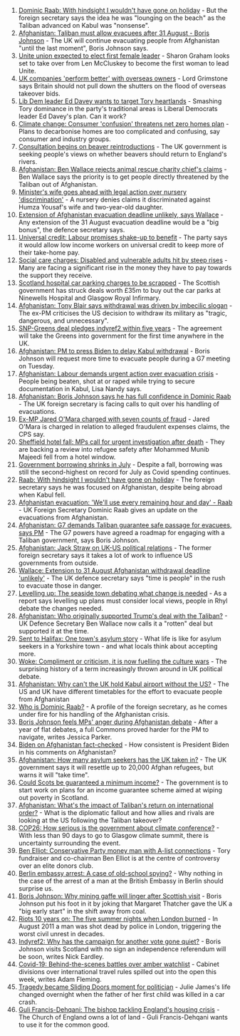1. [Dominic Raab: With hindsight I wouldn't have gone on holiday](https://www.bbc.co.uk/news/uk-58327088?at_medium=RSS&at_campaign=KARANGA) - But the foreign secretary says the idea he was "lounging on the beach" as the Taliban advanced on Kabul was "nonsense".
2. [Afghanistan: Taliban must allow evacuees after 31 August - Boris Johnson](https://www.bbc.co.uk/news/uk-58321281?at_medium=RSS&at_campaign=KARANGA) - The UK will continue evacuating people from Afghanistan "until the last moment", Boris Johnson says.
3. [Unite union expected to elect first female leader](https://www.bbc.co.uk/news/uk-politics-58320321?at_medium=RSS&at_campaign=KARANGA) - Sharon Graham looks set to take over from Len McCluskey to become the first woman to lead Unite.
4. [UK companies 'perform better' with overseas owners](https://www.bbc.co.uk/news/business-58321735?at_medium=RSS&at_campaign=KARANGA) - Lord Grimstone says Britain should not pull down the shutters on the flood of overseas takeover bids.
5. [Lib Dem leader Ed Davey wants to target Tory heartlands](https://www.bbc.co.uk/news/uk-politics-58306872?at_medium=RSS&at_campaign=KARANGA) - Smashing Tory dominance in the party's traditional areas is Liberal Democrats leader Ed Davey's plan. Can it work?
6. [Climate change: Consumer 'confusion' threatens net zero homes plan](https://www.bbc.co.uk/news/science-environment-58320578?at_medium=RSS&at_campaign=KARANGA) - Plans to decarbonise homes are too complicated and confusing, say consumer and industry groups.
7. [Consultation begins on beaver reintroductions](https://www.bbc.co.uk/news/science-environment-58322561?at_medium=RSS&at_campaign=KARANGA) - The UK government is seeking people's views on whether beavers should return to England's rivers.
8. [Afghanistan: Ben Wallace rejects animal rescue charity chief's claims](https://www.bbc.co.uk/news/uk-politics-58318898?at_medium=RSS&at_campaign=KARANGA) - Ben Wallace says the priority is to get people directly threatened by the Taliban out of Afghanistan.
9. [Minister's wife goes ahead with legal action over nursery 'discrimination'](https://www.bbc.co.uk/news/uk-scotland-tayside-central-58322040?at_medium=RSS&at_campaign=KARANGA) - A nursery denies claims it discriminated against Humza Yousaf's wife and two-year-old daughter.
10. [Extension of Afghanistan evacuation deadline unlikely, says Wallace](https://www.bbc.co.uk/news/uk-58312134?at_medium=RSS&at_campaign=KARANGA) - Any extension of the 31 August evacuation deadline would be a "big bonus", the defence secretary says.
11. [Universal credit: Labour promises shake-up to benefit](https://www.bbc.co.uk/news/uk-politics-58304242?at_medium=RSS&at_campaign=KARANGA) - The party says it would allow low income workers on universal credit to keep more of their take-home pay.
12. [Social care charges: Disabled and vulnerable adults hit by steep rises](https://www.bbc.co.uk/news/uk-58259678?at_medium=RSS&at_campaign=KARANGA) - Many are facing a significant rise in the money they have to pay towards the support they receive.
13. [Scotland hospital car parking charges to be scrapped](https://www.bbc.co.uk/news/uk-scotland-58306354?at_medium=RSS&at_campaign=KARANGA) - The Scottish government has struck deals worth £35m to buy out the car parks at Ninewells Hospital and Glasgow Royal Infirmary.
14. [Afghanistan: Tony Blair says withdrawal was driven by imbecilic slogan](https://www.bbc.co.uk/news/uk-58295384?at_medium=RSS&at_campaign=KARANGA) - The ex-PM criticises the US decision to withdraw its military as "tragic, dangerous, and unnecessary".
15. [SNP-Greens deal pledges indyref2 within five years](https://www.bbc.co.uk/news/uk-scotland-scotland-politics-58272209?at_medium=RSS&at_campaign=KARANGA) - The agreement will take the Greens into government for the first time anywhere in the UK.
16. [Afghanistan: PM to press Biden to delay Kabul withdrawal](https://www.bbc.co.uk/news/uk-58301269?at_medium=RSS&at_campaign=KARANGA) - Boris Johnson will request more time to evacuate people during a G7 meeting on Tuesday.
17. [Afghanistan: Labour demands urgent action over evacuation crisis](https://www.bbc.co.uk/news/uk-58290593?at_medium=RSS&at_campaign=KARANGA) - People being beaten, shot at or raped while trying to secure documentation in Kabul, Lisa Nandy says.
18. [Afghanistan: Boris Johnson says he has full confidence in Dominic Raab](https://www.bbc.co.uk/news/uk-politics-58283588?at_medium=RSS&at_campaign=KARANGA) - The UK foreign secretary is facing calls to quit over his handling of evacuations.
19. [Ex-MP Jared O'Mara charged with seven counts of fraud](https://www.bbc.co.uk/news/uk-england-south-yorkshire-58272878?at_medium=RSS&at_campaign=KARANGA) - Jared O'Mara is charged in relation to alleged fraudulent expenses claims, the CPS say.
20. [Sheffield hotel fall: MPs call for urgent investigation after death](https://www.bbc.co.uk/news/uk-england-south-yorkshire-58280360?at_medium=RSS&at_campaign=KARANGA) - They are backing a review into refugee safety after Mohammed Munib Majeedi fell from a hotel window.
21. [Government borrowing shrinks in July](https://www.bbc.co.uk/news/business-58266821?at_medium=RSS&at_campaign=KARANGA) - Despite a fall, borrowing was still the second-highest on record for July as Covid spending continues.
22. [Raab: With hindsight I wouldn't have gone on holiday](https://www.bbc.co.uk/news/uk-58327704?at_medium=RSS&at_campaign=KARANGA) - The foreign secretary says he was focused on Afghanistan, despite being abroad when Kabul fell.
23. [Afghanistan evacuation: 'We'll use every remaining hour and day' - Raab](https://www.bbc.co.uk/news/uk-58328004?at_medium=RSS&at_campaign=KARANGA) - UK Foreign Secretary Dominic Raab gives an update on the evacuations from Afghanistan.
24. [Afghanistan: G7 demands Taliban guarantee safe passage for evacuees, says PM](https://www.bbc.co.uk/news/uk-politics-58320219?at_medium=RSS&at_campaign=KARANGA) - The G7 powers have agreed a roadmap for engaging with a Taliban government, says Boris Johnson.
25. [Afghanistan: Jack Straw on UK-US political relations](https://www.bbc.co.uk/news/uk-politics-58308223?at_medium=RSS&at_campaign=KARANGA) - The former foreign secretary says it takes a lot of work to influence US governments from outside.
26. [Wallace: Extension to 31 August Afghanistan withdrawal deadline 'unlikely'](https://www.bbc.co.uk/news/uk-58315478?at_medium=RSS&at_campaign=KARANGA) - The UK defence secretary says "time is people" in the rush to evacuate those in danger.
27. [Levelling up: The seaside town debating what change is needed](https://www.bbc.co.uk/news/uk-58248594?at_medium=RSS&at_campaign=KARANGA) - As a report says levelling up plans must consider local views, people in Rhyl debate the changes needed.
28. [Afghanistan: Who originally supported Trump's deal with the Taliban?](https://www.bbc.co.uk/news/58271943?at_medium=RSS&at_campaign=KARANGA) - UK Defence Secretary Ben Wallace now calls it a "rotten" deal but supported it at the time.
29. [Sent to Halifax: One town's asylum story](https://www.bbc.co.uk/news/uk-politics-58270841?at_medium=RSS&at_campaign=KARANGA) - What life is like for asylum seekers in a Yorkshire town - and what locals think about accepting more.
30. [Woke: Compliment or criticism, it is now fuelling the culture wars](https://www.bbc.co.uk/news/uk-politics-58281576?at_medium=RSS&at_campaign=KARANGA) - The surprising history of a term increasingly thrown around in UK political debate.
31. [Afghanistan: Why can't the UK hold Kabul airport without the US?](https://www.bbc.co.uk/news/world-58305185?at_medium=RSS&at_campaign=KARANGA) - The US and UK have different timetables for the effort to evacuate people from Afghanistan
32. [Who is Dominic Raab?](https://www.bbc.co.uk/news/uk-politics-52064637?at_medium=RSS&at_campaign=KARANGA) - A profile of the foreign secretary, as he comes under fire for his handling of the Afghanistan crisis.
33. [Boris Johnson feels MPs' anger during Afghanistan debate](https://www.bbc.co.uk/news/uk-politics-58256616?at_medium=RSS&at_campaign=KARANGA) - After a year of flat debates, a full Commons proved harder for the PM to navigate, writes Jessica Parker.
34. [Biden on Afghanistan fact-checked](https://www.bbc.co.uk/news/58243158?at_medium=RSS&at_campaign=KARANGA) - How consistent is President Biden in his comments on Afghanistan?
35. [Afghanistan: How many asylum seekers has the UK taken in?](https://www.bbc.co.uk/news/uk-58245684?at_medium=RSS&at_campaign=KARANGA) - The UK government says it will resettle up to 20,000 Afghan refugees, but warns it will "take time".
36. [Could Scots be guaranteed a minimum income?](https://www.bbc.co.uk/news/uk-scotland-scotland-politics-58230375?at_medium=RSS&at_campaign=KARANGA) - The government is to start work on plans for an income guarantee scheme aimed at wiping out poverty in Scotland.
37. [Afghanistan: What's the impact of Taliban's return on international order?](https://www.bbc.co.uk/news/world-us-canada-58248864?at_medium=RSS&at_campaign=KARANGA) - What is the diplomatic fallout and how allies and rivals are looking at the US following the Taliban takeover?
38. [COP26: How serious is the government about climate conference?](https://www.bbc.co.uk/news/uk-politics-58107010?at_medium=RSS&at_campaign=KARANGA) - With less than 90 days to go to Glasgow climate summit, there is uncertainty surrounding the event.
39. [Ben Elliot: Conservative Party money man with A-list connections](https://www.bbc.co.uk/news/uk-politics-58100884?at_medium=RSS&at_campaign=KARANGA) - Tory fundraiser and co-chairman Ben Elliot is at the centre of controversy over an elite donors club.
40. [Berlin embassy arrest: A case of old-school spying?](https://www.bbc.co.uk/news/uk-58185957?at_medium=RSS&at_campaign=KARANGA) - Why nothing in the case of the arrest of a man at the British Embassy in Berlin should surprise us.
41. [Boris Johnson: Why mining gaffe will linger after Scottish visit](https://www.bbc.co.uk/news/uk-scotland-58117514?at_medium=RSS&at_campaign=KARANGA) - Boris Johnson put his foot in it by joking that Margaret Thatcher gave the UK a "big early start" in the shift away from coal.
42. [Riots 10 years on: The five summer nights when London burned](https://www.bbc.co.uk/news/uk-england-london-58058031?at_medium=RSS&at_campaign=KARANGA) - In August 2011 a man was shot dead by police in London, triggering the worst civil unrest in decades.
43. [Indyref2: Why has the campaign for another vote gone quiet?](https://www.bbc.co.uk/news/uk-politics-58079551?at_medium=RSS&at_campaign=KARANGA) - Boris Johnson visits Scotland with no sign an independence referendum will be soon, writes Nick Eardley.
44. [Covid-19: Behind-the-scenes battles over amber watchlist](https://www.bbc.co.uk/news/uk-politics-58072985?at_medium=RSS&at_campaign=KARANGA) - Cabinet divisions over international travel rules spilled out into the open this week, writes Adam Fleming.
45. [Tragedy became Sliding Doors moment for politician](https://www.bbc.co.uk/news/uk-wales-politics-58058218?at_medium=RSS&at_campaign=KARANGA) - Julie James's life changed overnight when the father of her first child was killed in a car crash.
46. [Guli Francis-Dehqani: The bishop tackling England's housing crisis](https://www.bbc.co.uk/news/uk-politics-57985577?at_medium=RSS&at_campaign=KARANGA) - The Church of England owns a lot of land - Guli Francis-Dehqani wants to use it for the common good.
